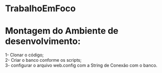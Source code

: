 # TrabalhoEmFoco

# Montagem do Ambiente de desenvolvimento:<br />
1- Clonar o código;<br />
2- Criar o banco conforme os scripts;<br />
3- configurar o arquivo web.config com a String de Conexão com o banco.
